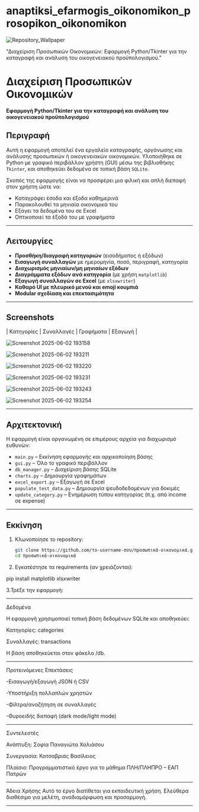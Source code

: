 # anaptiksi_efarmogis_oikonomikon_prosopikon_oikonomikon
![Repository_Wallpaper](https://github.com/user-attachments/assets/985693f8-b4f3-4818-a815-06fc3561e30c)

"Διαχείριση Προσωπικών Οικονομικών: Εφαρμογή Python/Tkinter για την καταγραφή και ανάλυση του οικογενειακού προϋπολογισμού."

# Διαχείριση Προσωπικών Οικονομικών  
**Εφαρμογή Python/Tkinter για την καταγραφή και ανάλυση του οικογενειακού προϋπολογισμού**

## Περιγραφή

Αυτή η εφαρμογή αποτελεί ένα εργαλείο καταγραφής, οργάνωσης και ανάλυσης προσωπικών ή οικογενειακών οικονομικών. Υλοποιήθηκε σε Python με γραφικό περιβάλλον χρήστη (GUI) μέσω της βιβλιοθήκης `Tkinter`, και αποθηκεύει δεδομένα σε τοπική βάση `SQLite`.

Σκοπός της εφαρμογής είναι να προσφέρει μια φιλική και απλή διεπαφή στον χρήστη ώστε να:
- Καταγράφει έσοδα και έξοδα καθημερινά
- Παρακολουθεί τα μηνιαία οικονομικά του
- Εξάγει τα δεδομένα του σε Excel
- Οπτικοποιεί τα έξοδά του με γραφήματα

---

## Λειτουργίες

- **Προσθήκη/διαγραφή κατηγοριών** (εισοδήματος ή εξόδων)
- **Εισαγωγή συναλλαγών** με ημερομηνία, ποσό, περιγραφή, κατηγορία
- **Διαχωρισμός μηνιαίων/μη μηνιαίων εξόδων**
- **Διαγράμματα εξόδων ανά κατηγορία** (με χρήση `matplotlib`)
-  **Εξαγωγή συναλλαγών σε Excel** (με `xlsxwriter`)
-  **Καθαρό UI με πλευρικό μενού και emoji κουμπιά**
-  **Modular σχεδίαση και επεκτασιμότητα**

---

## Screenshots

| Κατηγορίες | Συναλλαγές | Γραφήματα | Εξαγωγή |

![Screenshot 2025-06-02 193158](https://github.com/user-attachments/assets/b460b60d-3d31-4912-9d0f-450a38f9141a)

![Screenshot 2025-06-02 193211](https://github.com/user-attachments/assets/a3b9ff0d-340a-4928-bc72-2092c1703611)

![Screenshot 2025-06-02 193220](https://github.com/user-attachments/assets/bef7af7a-0582-4f70-9dee-ad495e27d1bc)

![Screenshot 2025-06-02 193231](https://github.com/user-attachments/assets/36f3f44a-e45c-4ce5-a9c8-aa6b33466d7c)

![Screenshot 2025-06-02 193243](https://github.com/user-attachments/assets/d22ddceb-2a70-4aa3-98b6-204220b49ee0)

![Screenshot 2025-06-02 193254](https://github.com/user-attachments/assets/8dc18dfa-122b-4c43-9827-e5c610390364)

---

##  Αρχιτεκτονική

Η εφαρμογή είναι οργανωμένη σε επιμέρους αρχεία για διαχωρισμό ευθυνών:

- `main.py` – Εκκίνηση εφαρμογής και αρχικοποίηση βάσης
- `gui.py` – Όλο το γραφικό περιβάλλον
- `db_manager.py` – Διαχείριση βάσης SQLite
- `charts.py` – Δημιουργία γραφημάτων
- `excel_export.py` – Εξαγωγή σε Excel
- `populate_test_data.py` – Δημιουργία ψευδοδεδομένων για δοκιμές
- `update_category.py` – Ενημέρωση τύπου κατηγορίας (π.χ. από income σε expense)

---

##  Εκκίνηση

1. Κλωνοποίησε το repository:
   ```bash
   git clone https://github.com/το-username-σου/προσωπικά-οικονομικά.git
   cd προσωπικά-οικονομικά

2. Εγκατέστησε τα requirements (αν χρειάζονται):

pip install matplotlib xlsxwriter

3.Τρέξε την εφαρμογή:


---


Δεδομένα


Η εφαρμογή χρησιμοποιεί τοπική βάση δεδομένων SQLite και αποθηκεύει:

Κατηγορίες: categories

Συναλλαγές: transactions

Η βάση αποθηκεύεται στον φάκελο /db.


---


Προτεινόμενες Επεκτάσεις

-Εισαγωγή/εξαγωγή JSON ή CSV

-Υποστήριξη πολλαπλών χρηστών

-Φίλτρα/αναζήτηση σε συναλλαγές

-Θυροειδής διεπαφή (dark mode/light mode)


---


Συντελεστές


Ανάπτυξη: Σοφία Παναγιώτα Χαλιάσου

Συνεργασία: Κατσαβριάς Βασίλειος

Πλαίσιο: Προγραμματιστικό έργο για το μάθημα ΠΛΗ/ΠΛΗΠΡΟ – ΕΑΠ Πατρών



---


Άδεια Χρήσης
Αυτό το έργο διατίθεται για εκπαιδευτική χρήση. Ελεύθερα διαθέσιμο για μελέτη, αναδιαμόρφωση και προσαρμογή.


---
   

